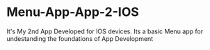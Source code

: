 # Menu-App-App-2-IOS
It's My 2nd App Developed for IOS devices. Its a basic Menu app for undestanding the foundations of App Development
